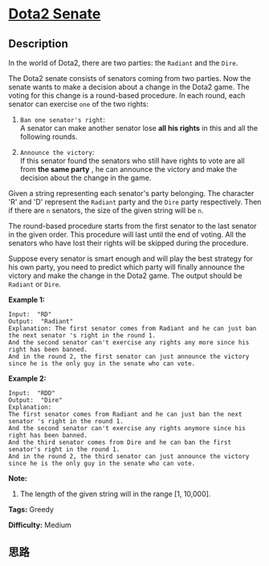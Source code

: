 # [Dota2 Senate][title]

## Description

In the world of Dota2, there are two parties: the `Radiant` and the `Dire`.

The Dota2 senate consists of senators coming from two parties. Now the senate
wants to make a decision about a change in the Dota2 game. The voting for this
change is a round-based procedure. In each round, each senator can exercise
`one` of the two rights:

  1. `Ban one senator's right`:  
A senator can make another senator lose **all his rights** in this and all the
following rounds.

  2. `Announce the victory`:  
If this senator found the senators who still have rights to vote are all from
**the same party** , he can announce the victory and make the decision about
the change in the game.



Given a string representing each senator's party belonging. The character 'R'
and 'D' represent the `Radiant` party and the `Dire` party respectively. Then
if there are `n` senators, the size of the given string will be `n`.

The round-based procedure starts from the first senator to the last senator in
the given order. This procedure will last until the end of voting. All the
senators who have lost their rights will be skipped during the procedure.

Suppose every senator is smart enough and will play the best strategy for his
own party, you need to predict which party will finally announce the victory
and make the change in the Dota2 game. The output should be `Radiant` or
`Dire`.

**Example 1:**
            Input:  "RD"    Output:  "Radiant"    Explanation: The first senator comes from Radiant and he can just ban the next senator 's right in the round 1.     And the second senator can't exercise any rights any more since his right has been banned.     And in the round 2, the first senator can just announce the victory since he is the only guy in the senate who can vote.    



**Example 2:**
            Input:  "RDD"    Output:  "Dire"    Explanation:     The first senator comes from Radiant and he can just ban the next senator 's right in the round 1.     And the second senator can't exercise any rights anymore since his right has been banned.     And the third senator comes from Dire and he can ban the first senator's right in the round 1.     And in the round 2, the third senator can just announce the victory since he is the only guy in the senate who can vote.    



**Note:**

  1. The length of the given string will in the range [1, 10,000].




**Tags:** Greedy

**Difficulty:** Medium

## 思路

[title]: https://leetcode.com/problems/dota2-senate
